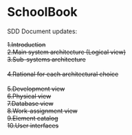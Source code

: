 # SchoolBook

SDD Document updates:

 ~~1.Introduction~~<br/>
 ~~2.Main system architecture (Logical view)~~<br/>
 ~~3.Sub-systems architecture~~<br/>   
 ~~4.Rational for each architectural choice~~<br/>   
 ~~5.Development view~~<br/>
 ~~6.Physical view~~<br/>
 ~~7.Database view~~<br/>
 ~~8.Work-assignment view~~<br/>
 ~~9.Element catalog~~<br/>
 ~~10.User interfaces~~<br/>
